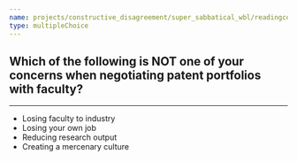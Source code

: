 ```yaml
---
name: projects/constructive_disagreement/super_sabbatical_wbl/readingcomp_provost_2.md
type: multipleChoice
---
```


## Which of the following is NOT one of your concerns when negotiating patent portfolios with faculty?

---

- Losing faculty to industry
- Losing your own job
- Reducing research output
- Creating a mercenary culture